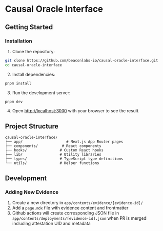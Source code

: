 # Causal Oracle Interface

## Getting Started

### Installation

1. Clone the repository:

```bash
git clone https://github.com/beaconlabs-io/causal-oracle-interface.git
cd causal-oracle-interface
```

2. Install dependencies:

```bash
pnpm install
```

3. Run the development server:

```bash
pnpm dev
```

4. Open [http://localhost:3000](http://localhost:3000) with your browser to see the result.

## Project Structure

```
causal-oracle-interface/
├── app/                    # Next.js App Router pages
├── components/           # React components
├── hooks/               # Custom React hooks
├── lib/                 # Utility libraries
├── types/               # TypeScript type definitions
└── utils/               # Helper functions
```

## Development

### Adding New Evidence

1. Create a new directory in `app/contents/evidence/[evidence-id]/`
2. Add a `page.mdx` file with evidence content and frontmatter
3. Github actions will create corresponding JSON file in `app/contents/deployments/[evidence-id].json` when PR is merged including attestation UID and metadata
